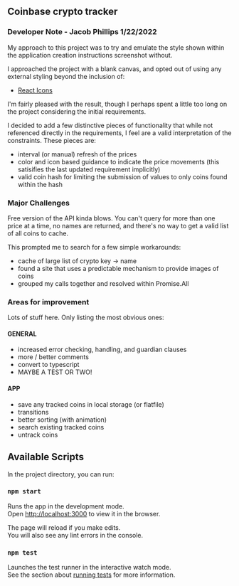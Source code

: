 ## Coinbase crypto tracker

### Developer Note - Jacob Phillips 1/22/2022

My approach to this project was to try and emulate the style shown within the application creation instructions screenshot without.

I approached the project with a blank canvas, and opted out of using any external styling beyond the inclusion of:
* [React Icons](https://react-icons.github.io/react-icons/)

I'm fairly pleased with the result, though I perhaps spent a little too long on the project considering the initial requirements.

I decided to add a few distinctive pieces of functionality that while not referenced directly in the requirements, I feel are a valid interpretation of the constraints. These pieces are:

* interval (or manual) refresh of the prices
* color and icon based guidance to indicate the price movements (this satisifies the last updated requirement implicitly)
* valid coin hash for limiting the submission of values to only coins found within the hash

### Major Challenges
Free version of the API kinda blows. You can't query for more than one price at a time, no names are returned, and there's no way to get a valid list of all coins to cache.

This prompted me to search for a few simple workarounds:

* cache of large list of crypto key -> name
* found a site that uses a predictable mechanism to provide images of coins
* grouped my calls together and resolved within Promise.All



### Areas for improvement
Lots of stuff here. Only listing the most obvious ones:

#### GENERAL
* increased error checking, handling, and guardian clauses
* more / better comments
* convert to typescript
* MAYBE A TEST OR TWO!

#### APP
* save any tracked coins in local storage (or flatfile)
* transitions
* better sorting (with animation)
* search existing tracked coins
* untrack coins




## Available Scripts

In the project directory, you can run:

### `npm start`

Runs the app in the development mode.\
Open [http://localhost:3000](http://localhost:3000) to view it in the browser.

The page will reload if you make edits.\
You will also see any lint errors in the console.

### `npm test`

Launches the test runner in the interactive watch mode.\
See the section about [running tests](https://facebook.github.io/create-react-app/docs/running-tests) for more information.
